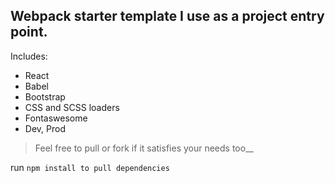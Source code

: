 ## Webpack starter template I use as a project entry point. 

Includes: 
- React
- Babel
- Bootstrap
- CSS and SCSS loaders
- Fontaswesome
- Dev, Prod

> Feel free to pull or fork if it satisfies your needs too__

 run ```npm install to pull dependencies ```
